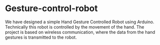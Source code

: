 # Gesture-control-robot

We have designed a simple Hand Gesture Controlled Robot using Arduino. Technically this robot is
controlled by the movement of the hand. The project is based on wireless communication, where the data from the 
hand gestures is transmitted to the robot.
 
